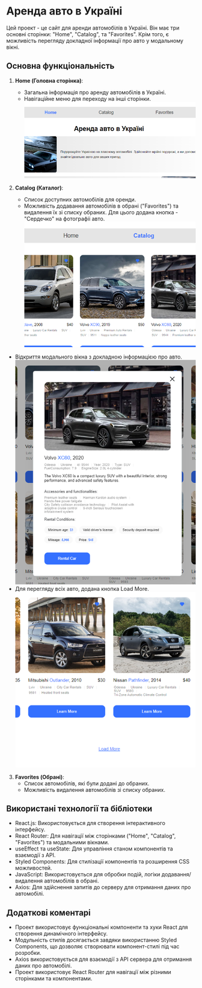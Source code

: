 
# Аренда авто в Україні

Цей проект - це сайт для аренди автомобілів в Україні. Він має три основні сторінки: "Home", "Catalog", та "Favorites". Крім того, є можливість перегляду докладної інформації про авто у модальному вікні.

## Основна функціональність

1. **Home (Головна сторінка)**:
   - Загальна інформація про аренду автомобілів в Україні.
   - Навігаційне меню для переходу на інші сторінки.
   ![Головна сторінка](https://github.com/Andrey-EOFF/auto-rent-ua/blob/main/images/Home.png)

2. **Catalog (Каталог)**:
   - Список доступних автомобілів для оренди.
   - Можливість додавання автомобілів в обрані ("Favorites") та видалення їх зі списку обраних. Для цього додана кнопка - "Сердечко" на фотографіі авто.
![Каталог](https://github.com/Andrey-EOFF/auto-rent-ua/blob/main/images/Catalog.png)
- Відкриття модального вікна з докладною інформацією про авто.
![Модалка](https://github.com/Andrey-EOFF/auto-rent-ua/blob/main/images/Modal.png)
- Для перегляду всіх авто, додана кнопка Load More.
![Модалка](https://github.com/Andrey-EOFF/auto-rent-ua/blob/main/images/LoadMore.png)

3. **Favorites (Обрані)**:
   - Список автомобілів, які були додані до обраних.
   - Можливість видалення автомобілів зі списку обраних.

## Використані технології та бібліотеки

- React.js: Використовується для створення інтерактивного інтерфейсу.
- React Router: Для навігації між сторінками ("Home", "Catalog", "Favorites") та модальними вікнами.
- useEffect та useState: Для управління станом компонентів та взаємодії з API.
- Styled Components: Для стилізації компонентів та розширення CSS можливостей.
- JavaScript: Використовується для обробки подій, логіки додавання/видалення автомобілів в обрані.
- Axios: Для здійснення запитів до серверу для отримання даних про автомобілі.

## Додаткові коментарі

- Проект використовує функціональні компоненти та хуки React для створення динамічного інтерфейсу.
- Модульність стилів досягається завдяки використанню Styled Components, що дозволяє створювати компонент-стилі під час розробки.
- Axios використовується для взаємодії з API сервера для отримання даних про автомобілі.
- Проект використовує React Router для навігації між різними сторінками та компонентами.
